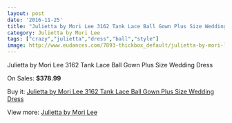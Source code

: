 ```yaml
---
layout: post
date: '2016-11-25'
title: "Julietta by Mori Lee 3162 Tank Lace Ball Gown Plus Size Wedding Dress"
category: Julietta by Mori Lee
tags: ["crazy","julietta","dress","ball","style"]
image: http://www.eudances.com/7893-thickbox_default/julietta-by-mori-lee-3162-tank-lace-ball-gown-plus-size-wedding-dress.jpg
---
```

Julietta by Mori Lee 3162 Tank Lace Ball Gown Plus Size Wedding Dress

On Sales: **$378.99**
<a href="https://www.eudances.com/en/julietta-by-mori-lee/2774-julietta-by-mori-lee-3162-tank-lace-ball-gown-plus-size-wedding-dress.html"><amp-img layout="responsive" width="600" height="600" src="//www.eudances.com/7893-thickbox_default/julietta-by-mori-lee-3162-tank-lace-ball-gown-plus-size-wedding-dress.jpg" alt="Julietta by Mori Lee 3162 Tank Lace Ball Gown Plus Size Wedding Dress 0" /></a>
<a href="https://www.eudances.com/en/julietta-by-mori-lee/2774-julietta-by-mori-lee-3162-tank-lace-ball-gown-plus-size-wedding-dress.html"><amp-img layout="responsive" width="600" height="600" src="//www.eudances.com/7894-thickbox_default/julietta-by-mori-lee-3162-tank-lace-ball-gown-plus-size-wedding-dress.jpg" alt="Julietta by Mori Lee 3162 Tank Lace Ball Gown Plus Size Wedding Dress 1" /></a>
<a href="https://www.eudances.com/en/julietta-by-mori-lee/2774-julietta-by-mori-lee-3162-tank-lace-ball-gown-plus-size-wedding-dress.html"><amp-img layout="responsive" width="600" height="600" src="//www.eudances.com/7895-thickbox_default/julietta-by-mori-lee-3162-tank-lace-ball-gown-plus-size-wedding-dress.jpg" alt="Julietta by Mori Lee 3162 Tank Lace Ball Gown Plus Size Wedding Dress 2" /></a>
<a href="https://www.eudances.com/en/julietta-by-mori-lee/2774-julietta-by-mori-lee-3162-tank-lace-ball-gown-plus-size-wedding-dress.html"><amp-img layout="responsive" width="600" height="600" src="//www.eudances.com/7896-thickbox_default/julietta-by-mori-lee-3162-tank-lace-ball-gown-plus-size-wedding-dress.jpg" alt="Julietta by Mori Lee 3162 Tank Lace Ball Gown Plus Size Wedding Dress 3" /></a>
<a href="https://www.eudances.com/en/julietta-by-mori-lee/2774-julietta-by-mori-lee-3162-tank-lace-ball-gown-plus-size-wedding-dress.html"><amp-img layout="responsive" width="600" height="600" src="//www.eudances.com/7897-thickbox_default/julietta-by-mori-lee-3162-tank-lace-ball-gown-plus-size-wedding-dress.jpg" alt="Julietta by Mori Lee 3162 Tank Lace Ball Gown Plus Size Wedding Dress 4" /></a>

Buy it: [Julietta by Mori Lee 3162 Tank Lace Ball Gown Plus Size Wedding Dress](https://www.eudances.com/en/julietta-by-mori-lee/2774-julietta-by-mori-lee-3162-tank-lace-ball-gown-plus-size-wedding-dress.html "Julietta by Mori Lee 3162 Tank Lace Ball Gown Plus Size Wedding Dress")

View more: [Julietta by Mori Lee](https://www.eudances.com/en/43-julietta-by-mori-lee "Julietta by Mori Lee")